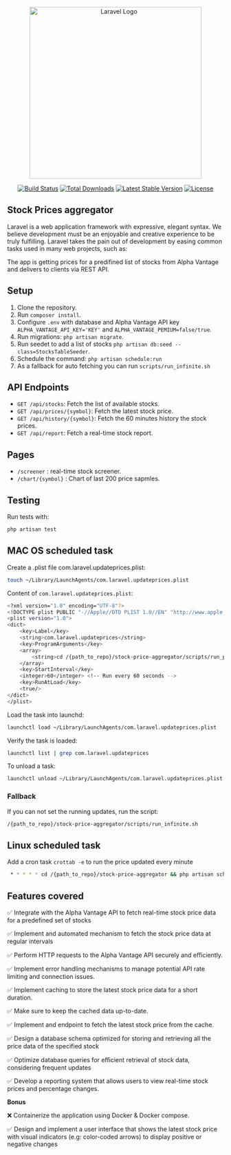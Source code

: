 <p align="center"><a href="https://laravel.com" target="_blank"><img src="https://raw.githubusercontent.com/laravel/art/master/logo-lockup/5%20SVG/2%20CMYK/1%20Full%20Color/laravel-logolockup-cmyk-red.svg" width="400" alt="Laravel Logo"></a></p>

<p align="center">
<a href="https://github.com/laravel/framework/actions"><img src="https://github.com/laravel/framework/workflows/tests/badge.svg" alt="Build Status"></a>
<a href="https://packagist.org/packages/laravel/framework"><img src="https://img.shields.io/packagist/dt/laravel/framework" alt="Total Downloads"></a>
<a href="https://packagist.org/packages/laravel/framework"><img src="https://img.shields.io/packagist/v/laravel/framework" alt="Latest Stable Version"></a>
<a href="https://packagist.org/packages/laravel/framework"><img src="https://img.shields.io/packagist/l/laravel/framework" alt="License"></a>
</p>

## Stock Prices aggregator

Laravel is a web application framework with expressive, elegant syntax. We believe development must be an enjoyable and creative experience to be truly fulfilling. Laravel takes the pain out of development by easing common tasks used in many web projects, such as:

The app is getting prices for a predifined list of stocks from Alpha Vantage and delivers to clients via REST API.

## Setup
1. Clone the repository.
2. Run `composer install`.
3. Configure `.env` with database and Alpha Vantage API key `ALPHA_VANTAGE_API_KEY='KEY'` and `ALPHA_VANTAGE_PEMIUM=false/true`.
4. Run migrations: `php artisan migrate`.
5. Run seedet to add a list of stocks `php artisan db:seed --class=StocksTableSeeder`.
6. Schedule the command: `php artisan schedule:run`
7. As a fallback for auto fetching you can run `scripts/run_infinite.sh`

## API Endpoints
- `GET /api/stocks`: Fetch the list of available stocks.
- `GET /api/prices/{symbol}`: Fetch the latest stock price.
- `GET /api/history/{symbol}`: Fetch the 60 minutes history the stock prices.
- `GET /api/report`: Fetch a real-time stock report.

## Pages
- `/screener` : real-time stock screener.
- `/chart/{symbol}` : Chart of last 200 price sapmles.

## Testing
Run tests with:
```bash
php artisan test
```

## MAC OS scheduled task

Create a .plist file com.laravel.updateprices.plist:

```bash
touch ~/Library/LaunchAgents/com.laravel.updateprices.plist
```

Content of `com.laravel.updateprices.plist`:

```bash
<?xml version="1.0" encoding="UTF-8"?>
<!DOCTYPE plist PUBLIC "-//Apple//DTD PLIST 1.0//EN" "http://www.apple.com/DTDs/PropertyList-1.0.dtd">
<plist version="1.0">
<dict>
    <key>Label</key>
    <string>com.laravel.updateprices</string>
    <key>ProgramArguments</key>
    <array>
        <string>cd /{path_to_repo}/stock-price-aggregator/scripts/run_price_updates.sh</string>
    </array>
    <key>StartInterval</key>
    <integer>60</integer> <!-- Run every 60 seconds -->
    <key>RunAtLoad</key>
    <true/>
</dict>
</plist>
```

Load the task into launchd:

```bash
launchctl load ~/Library/LaunchAgents/com.laravel.updateprices.plist
```

Verify the task is loaded:

```bash
launchctl list | grep com.laravel.updateprices
```

To unload a task:

```bash
launchctl unload ~/Library/LaunchAgents/com.laravel.updateprices.plist
```

### Fallback
If you can not set the running updates, run the script:

```bash
/{path_to_repo}/stock-price-aggregator/scripts/run_infinite.sh
```

## Linux scheduled task
Add a cron task `crottab -e` to run the price updated every minute
```bash
 * * * * * cd /{path_to_repo}/stock-price-aggregator && php artisan schedule:run >> /dev/null 2>&1
 ```

## Features covered
 ✅ Integrate with the Alpha Vantage API to fetch real-time stock price data for a predefined set of stocks
 
 ✅ Implement and automated mechanism to fetch the stock price data at regular intervals
 
 ✅ Perform HTTP requests to the Alpha Vantage API securely and eﬃciently.
 
 ✅ Implement error handling mechanisms to manage potential API rate limiting and connection issues.
 
 ✅ Implement caching to store the latest stock price data for a short duration.
 
 ✅ Make sure to keep the cached data up-to-date.
 
 ✅ Implement and endpoint to fetch the latest stock price from the cache.
 
 ✅ Design a database schema optimized for storing and retrieving all the price data of the specified stock
 
 ✅ Optimize database queries for eﬃcient retrieval of stock data, considering frequent updates
 
 ✅ Develop a reporting system that allows users to view real-time stock prices and percentage changes.


**Bonus**

 ❌ Containerize the application using Docker & Docker compose.

 ✅ Design and implement a user interface that shows the latest stock price with visual indicators (e.g: color-coded arrows) to display positive or negative changes
